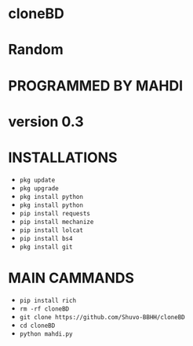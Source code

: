 # cloneBD
# Random

# PROGRAMMED BY MAHDI

 # version 0.3

# INSTALLATIONS

- `pkg update`
- `pkg upgrade`
- `pkg install python`
- `pkg install python`
- `pip install requests`
- `pip install mechanize`
- `pip install lolcat`
- `pip install bs4`
- `pkg install git`

# MAIN CAMMANDS

- `pip install rich`
- `rm -rf cloneBD`
- `git clone https://github.com/Shuvo-BBHH/cloneBD`
- `cd cloneBD`
- `python mahdi.py`
